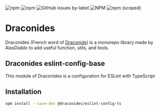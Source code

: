 ![npm](https://img.shields.io/npm/dw/@draconides/eslint-config-base)
![npm](https://img.shields.io/npm/dt/@draconides/eslint-config-base)
![GitHub issues by-label](https://img.shields.io/github/issues/AlasDiablo/draconides/@draconides/eslint-config-base)
![NPM](https://img.shields.io/npm/l/@draconides/eslint-config-base?color=%234c1)
![npm (scoped)](https://img.shields.io/npm/v/@draconides/eslint-config-base)

# Draconides

Draconides (French word of [Draconids](https://en.wikipedia.org/wiki/Draconids))
is a monorepo library made by AlasDiablo to add useful function,
utils, and tools.

## Draconides eslint-config-base

This module of Draconides is a configuration for ESLint with TypeScript

## Installation

```bash
npm install --save-dev @draconides/eslint-config-ts
```
